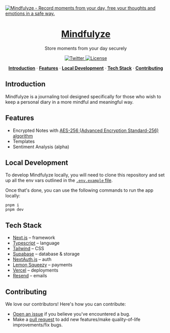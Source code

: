 <a href="https://mindfulyze.com">
  <img alt="Mindfulyze - Record moments from your day, free your thoughts and emotions in a safe way." src="https://res.cloudinary.com/mindfulyze/image/upload/v1693177063/thumbnail.png">
  <h1 align="center">Mindfulyze</h1>
</a>
<p align="center">Store moments from your day securely</p>

<p align="center">
  <a href="https://twitter.com/mindfulyze">
    <img src="https://img.shields.io/twitter/follow/mindfulyze?style=flat&label=%40mindfulyze&logo=twitter&color=0bf&logoColor=fff" alt="Twitter" />
  </a>
  <a href="https://github.com/bjohansebas/mindfulyze/blob/main/LICENSE">
    <img src="https://img.shields.io/github/license/bjohansebas/mindfulyze?label=license&logo=github&color=f80&logoColor=fff" alt="License" />
  </a>
</p>

<p align="center">
  <a href="#introduction"><strong>Introduction</strong></a> ·
  <a href="#features"><strong>Features</strong></a> ·
  <a href="#local-development"><strong>Local Development</strong></a> ·
  <a href="#tech-stack"><strong>Tech Stack</strong></a> ·
  <a href="#contributing"><strong>Contributing</strong></a>
</p>

## Introduction

Mindfulyze is a journaling tool designed specifically for those who wish to keep a personal diary in a more mindful and meaningful way.


## Features

- Encrypted Notes with [AES-256 (Advanced Encryption Standard-256) algorithm](https://en.wikipedia.org/wiki/Advanced_Encryption_Standard)
- Templates
- Sentiment Analysis (alpha)


## Local Development

To develop Mindfulyze locally, you will need to clone this repository and set up all the env vars outlined in the [`.env.example` file](https://github.com/bjohansebas/mindfulyze/blob/main/.env.example).

Once that's done, you can use the following commands to run the app locally:

```
pnpm i
pnpm dev
```

## Tech Stack

- [Next.js](https://nextjs.org/) – framework
- [Typescript](https://www.typescriptlang.org/) – language
- [Tailwind](https://tailwindcss.com/) – CSS
- [Supabase](https://supabase.com/) – database & storage
- [NextAuth.js](https://next-auth.js.org/) – auth
- [Lemon Squeezy](https://lemonsqueezy.com/) – payments
- [Vercel](https://vercel.com/) – deployments
- [Resend](https://resend.com/) – emails


## Contributing

We love our contributors! Here's how you can contribute:

- [Open an issue](https://github.com/bjohansebas/mindfulyze/issues) if you believe you've encountered a bug.
- Make a [pull request](https://github.com/bjohansebas/mindfulyze/pull) to add new features/make quality-of-life improvements/fix bugs.
